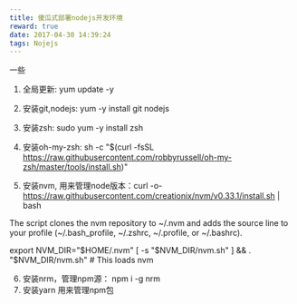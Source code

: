 ```yaml
---
title: 傻瓜式部署nodejs开发环境
reward: true
date: 2017-04-30 14:39:24
tags: Nojejs
---
```


一些

1. 全局更新: yum update -y
2. 安装git,nodejs: yum -y install git nodejs
3. 安装zsh: sudo yum -y install zsh
4. 安装oh-my-zsh: sh -c "$(curl -fsSL https://raw.githubusercontent.com/robbyrussell/oh-my-zsh/master/tools/install.sh)"

5. 安装nvm, 用来管理node版本：curl -o- https://raw.githubusercontent.com/creationix/nvm/v0.33.1/install.sh | bash

The script clones the nvm repository to ~/.nvm and adds the source line to your profile (~/.bash_profile, ~/.zshrc, ~/.profile, or ~/.bashrc).

export NVM_DIR="$HOME/.nvm"
[ -s "$NVM_DIR/nvm.sh" ] && . "$NVM_DIR/nvm.sh" # This loads nvm

6. 安装nrm，管理npm源： npm i -g nrm
7. 安装yarn 用来管理npm包



